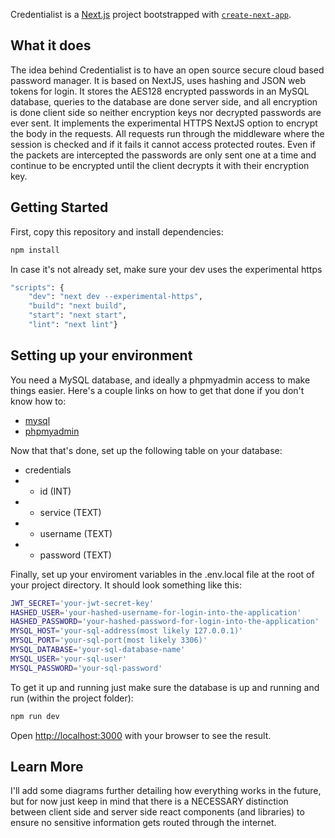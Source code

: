 Credentialist is a [Next.js](https://nextjs.org/) project bootstrapped with [`create-next-app`](https://github.com/vercel/next.js/tree/canary/packages/create-next-app).

## What it does
The idea behind Credentialist is to have an open source secure cloud based password manager. It is based on NextJS, uses hashing and JSON web tokens for login.  It stores the AES128 encrypted passwords in an MySQL database, queries to the database are done server side, and all encryption is done client side so neither encryption keys nor decrypted passwords are ever sent. It implements the experimental HTTPS NextJS option to encrypt the body in the requests. All requests run through the middleware where the session is checked and if it fails it cannot access protected routes. Even if the packets are intercepted the passwords are only sent one at a time and continue to be encrypted until the client decrypts it with their encryption key.

## Getting Started

First, copy this repository and install dependencies:

```bash
npm install
```

In case it's not already set, make sure your dev uses the experimental https

```bash
"scripts": {
    "dev": "next dev --experimental-https",
    "build": "next build",
    "start": "next start",
    "lint": "next lint"}
```

## Setting up your environment

You need a MySQL database, and ideally a phpmyadmin access to make things easier. Here's a couple links on how to get that done if you don't know how to:
- [mysql](https://ubuntu.com/server/docs/install-and-configure-a-mysql-server)
- [phpmyadmin](https://ubuntu.com/server/docs/how-to-install-and-configure-phpmyadmin)

Now that that's done, set up the following table on your database:
- credentials
- - id (INT)
- - service (TEXT)
- - username (TEXT)
- - password (TEXT)

Finally, set up your enviroment variables in the .env.local file at the root of your project directory. It should look something like this:
```bash
JWT_SECRET='your-jwt-secret-key'
HASHED_USER='your-hashed-username-for-login-into-the-application'
HASHED_PASSWORD='your-hashed-password-for-login-into-the-application'
MYSQL_HOST='your-sql-address(most likely 127.0.0.1)'
MYSQL_PORT='your-sql-port(most likely 3306)'
MYSQL_DATABASE='your-sql-database-name'
MYSQL_USER='your-sql-user'
MYSQL_PASSWORD='your-sql-password'
```

To get it up and running just make sure the database is up and running and run (within the project folder):
```bash
npm run dev
```
Open [http://localhost:3000](http://localhost:3000) with your browser to see the result.

## Learn More
I'll add some diagrams further detailing how everything works in the future, but for now just keep in mind that there is a NECESSARY distinction between client side and server side react components (and libraries) to ensure no sensitive information gets routed through the internet.